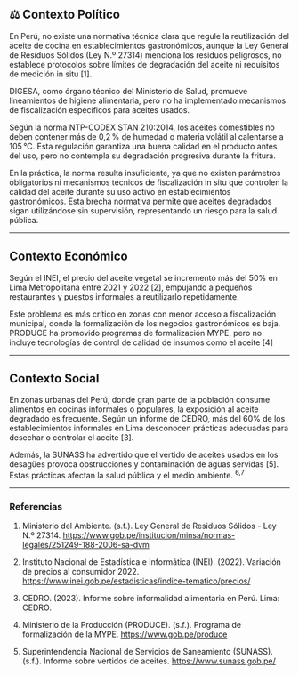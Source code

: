 ## ⚖️ Contexto Político  

En Perú, no existe una normativa técnica clara que regule la reutilización del aceite de cocina en establecimientos gastronómicos, aunque la Ley General de Residuos Sólidos (Ley N.º 27314) menciona los residuos peligrosos, no establece protocolos sobre límites de degradación del aceite ni requisitos de medición in situ [1].

DIGESA, como órgano técnico del Ministerio de Salud, promueve lineamientos de higiene alimentaria, pero no ha implementado mecanismos de fiscalización específicos para aceites usados.

Según la norma NTP-CODEX STAN 210:2014, los aceites comestibles no deben contener más de 0,2 % de humedad o materia volátil al calentarse a 105 °C. Esta regulación garantiza una buena calidad en el producto antes del uso, pero no contempla su degradación progresiva durante la fritura.

En la práctica, la norma resulta insuficiente, ya que no existen parámetros obligatorios ni mecanismos técnicos de fiscalización in situ que controlen la calidad del aceite durante su uso activo en establecimientos gastronómicos. Esta brecha normativa permite que aceites degradados sigan utilizándose sin supervisión, representando un riesgo para la salud pública.

---

## Contexto Económico  

Según el INEI, el precio del aceite vegetal se incrementó más del 50% en Lima Metropolitana entre 2021 y 2022 [2], empujando a pequeños restaurantes y puestos informales a reutilizarlo repetidamente.

Este problema es más crítico en zonas con menor acceso a fiscalización municipal, donde la formalización de los negocios gastronómicos es baja. PRODUCE ha promovido programas de formalización MYPE, pero no incluye tecnologías de control de calidad de insumos como el aceite [4]

---

## Contexto Social  

En zonas urbanas del Perú, donde gran parte de la población consume alimentos en cocinas informales o populares, la exposición al aceite degradado es frecuente. Según un informe de CEDRO, más del 60% de los establecimientos informales en Lima desconocen prácticas adecuadas para desechar o controlar el aceite [3].

Además, la SUNASS ha advertido que el vertido de aceites usados en los desagües provoca obstrucciones y contaminación de aguas servidas [5]. Estas prácticas afectan la salud pública y el medio ambiente. <sup>6,7</sup>

---

### Referencias  
1. Ministerio del Ambiente. (s.f.). Ley General de Residuos Sólidos - Ley N.º 27314. https://www.gob.pe/institucion/minsa/normas-legales/251249-188-2006-sa-dvm

2. Instituto Nacional de Estadística e Informática (INEI). (2022). Variación de precios al consumidor 2022. https://www.inei.gob.pe/estadisticas/indice-tematico/precios/

3. CEDRO. (2023). Informe sobre informalidad alimentaria en Perú. Lima: CEDRO.

4. Ministerio de la Producción (PRODUCE). (s.f.). Programa de formalización de la MYPE. https://www.gob.pe/produce

5. Superintendencia Nacional de Servicios de Saneamiento (SUNASS). (s.f.). Informe sobre vertidos de aceites. https://www.sunass.gob.pe/
